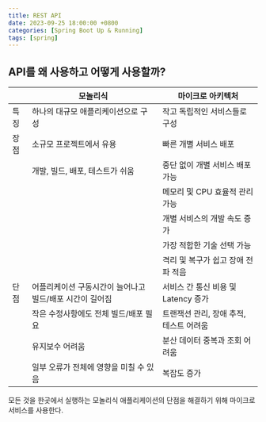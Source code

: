 ```yaml
---
title: REST API
date: 2023-09-25 18:00:00 +0800
categories: [Spring Boot Up & Running]
tags: [spring]
---
```


## API를 왜 사용하고 어떻게 사용할까?

|     | 모놀리식                            | 마이크로 아키텍처                |
|-----|---------------------------------|--------------------------|
| 특징  | 하나의 대규모 애플리케이션으로 구성             | 작고 독립적인 서비스들로 구성         |
| 장점  | 소규모 프로젝트에서 유용                   | 빠른 개별 서비스 배포             |
|     | 개발, 빌드, 배포, 테스트가 쉬움             | 중단 없이 개별 서비스 배포 가능       |
|     |                                 | 메모리 및 CPU 효율적 관리 가능      |
|     |                                 | 개별 서비스의 개발 속도 증가         |
|     |                                 | 가장 적합한 기술 선택 가능          |
|     |                                 | 격리 및 복구가 쉽고 장애 전파 적음     |
| 단점  | 어플리케이션 구동시간이 늘어나고 빌드/배포 시간이 길어짐 | 서비스 간 통신 비용 및 Latency 증가 |
|     | 작은 수정사항에도 전체 빌드/배포 필요           | 트랜잭션 관리, 장애 추적, 테스트 어려움  |
|     | 유지보수 어려움                        | 분산 데이터 중복과 조회 어려움        |
|     | 일부 오류가 전체에 영향을 미칠 수 있음          | 복잡도 증가                   |

모든 것을 한곳에서 실행하는 모놀리식 애플리케이션의 단점을 해결하기 위해 마이크로 서비스를 사용한다.
